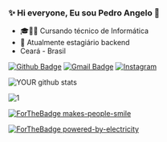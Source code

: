 ### ✨ Hi everyone, Eu sou Pedro Angelo 👋

- 🎓👨‍💻 Cursando técnico de Informática
- 🚀 Atualmente estagiário backend
- Ceará - Brasil

[![Github Badge](https://img.shields.io/badge/GitHub-100000?style=for-the-badge&logo=github&logoColor=white)](https://github.com/angelowh)
[![Gmail Badge](https://img.shields.io/badge/Gmail-D14836?style=for-the-badge&logo=gmail&logoColor=white&link=https://github.com/angelowh)](https://github.com/angelowh)
[![Instagram](https://img.shields.io/badge/Instagram-E4405F?style=for-the-badge&logo=instagram&logoColor=white)](https://www.instagram.com/pedronetx_/?hl=pt-br)

![YOUR github stats](https://github-readme-stats.vercel.app/api?username=Angelowh)

![1](https://github-readme-stats.vercel.app/api/top-langs/?username=Angelowh&theme=blue-green&layout=compact)

[![ForTheBadge makes-people-smile](http://ForTheBadge.com/images/badges/makes-people-smile.svg)](http://ForTheBadge.com)

[![ForTheBadge powered-by-electricity](http://ForTheBadge.com/images/badges/powered-by-electricity.svg)](http://ForTheBadge.com)

<!--
**Angelowh/Angelowh** is a ✨ _special_ ✨ repository because its `README.md` (this file) appears on your GitHub profile.
[![Github Badge](https://img.shields.io/badge/-Github-000?style=flat-square&logo=Github&logoColor=white&link=https://github.com/angelowh)](https://github.com/angelowh)
[![Github Badge](https://img.shields.io/badge/Gmail-D14836?style=for-the-badge&logo=gmail&logoColor=white&link=https://github.com/angelowh)](https://github.com/angelowh)

Here are some ideas to get you started:

- 🎓👨‍💻 Cursando técnico de Informática
- 🚀 Atualmente estagiário backend
--> 
